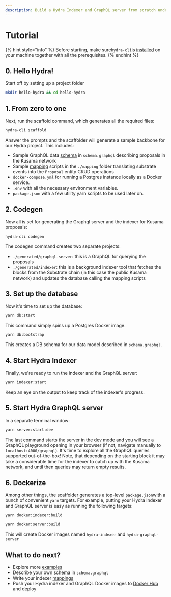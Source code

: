 ```yaml
---
description: Build a Hydra Indexer and GraphQL server from scratch under five minutes
---
```


# Tutorial

{% hint style="info" %}
Before starting, make sure`hydra-cli`is [installed](install-hydra.md) on your machine together with all the prerequisites. 
{% endhint %}

## 0. Hello Hydra!

Start off by setting up a project folder

```bash
mkdir hello-hydra && cd hello-hydra
```

## 1. From zero to one

Next, run the scaffold command, which generates all the required files:

```bash
hydra-cli scaffold
```

Answer the prompts and the scaffolder will generate a sample backbone for our Hydra project. This includes:

* Sample GraphQL data [schema](schema-spec/) in `schema.graphql` describing proposals in the Kusama network
* Sample [mapping](mappings.md) scripts in the `./mapping` folder translating substrate events into the `Proposal` entity CRUD operations
* `docker-compose.yml` for running a Postgres instance locally as a Docker service.
* `.env` with all the necessary environment variables.
* `package.json` with a few utility yarn scripts to be used later on.

## 2. Codegen

Now all is set for generating the Graphql server and the indexer for Kusama proposals:

```bash
hydra-cli codegen
```

The codegen command creates two separate projects:

* `./generated/graphql-server`: this is a GraphQL for querying the proposals
* `./generated/indexer`: this is a background indexer tool that fetches the blocks from the Substrate chain \(in this case the public Kusama network\) and updates the database calling the mapping scripts

## 3. Set up the database

Now it's time to set up the database:

```bash
yarn db:start
```

This command simply spins up a Postgres Docker image.

```bash
yarn db:bootstrap
```

This creates a DB schema for our data model described in `schema.graphql`.

## 4. Start Hydra Indexer

Finally, we're ready to run the indexer and the GraphQL server:

```bash
yarn indexer:start
```

Keep an eye on the output to keep track of the indexer's progress.

## 5. Start Hydra GraphQL server

In a separate terminal window:

```bash
yarn server:start:dev
```

The last command starts the server in the dev mode and you will see a GraphQL playground opening in your browser \(if not, navigate manually to `localhost:4000/graphql`\). It's time to explore all the GraphQL queries supported out-of-the-box! Note, that depending on the starting block it may take a considerable time for the indexer to catch up with the Kusama network, and until then queries may return empty results.

## 6. Dockerize

Among other things, the scaffolder generates a top-level `package.json`with a bunch of convenient `yarn` targets. For example, putting your Hydra Indexer and GraphQL server is easy as running the following targets:

```bash
yarn docker:indexer:build
```

```bash
yarn docker:server:build
```

This will create Docker images named `hydra-indexer` and `hydra-graphql-server`

## What to do next?

* Explore more [examples](../examples/)
* Describe your own [schema](schema-spec/) in `schema.graphql`
* Write your indexer [mappings](mappings.md)
* Push your Hydra indexer and GraphQL Docker images to [Docker Hub](https://hub.docker.com/) and deploy  



